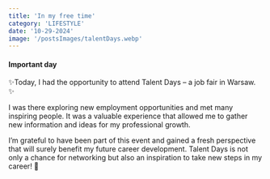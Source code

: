 ```yaml
---
title: 'In my free time'
category: 'LIFESTYLE'
date: '10-29-2024'
image: '/postsImages/talentDays.webp'
---
```


#### Important day

✨Today, I had the opportunity to attend Talent Days – a job fair in Warsaw. ✨

I was there exploring new employment opportunities and met many inspiring people. It was a valuable experience that allowed me to gather new information and ideas for my professional growth.

I’m grateful to have been part of this event and gained a fresh perspective that will surely benefit my future career development. Talent Days is not only a chance for networking but also an inspiration to take new steps in my career! 🎉
